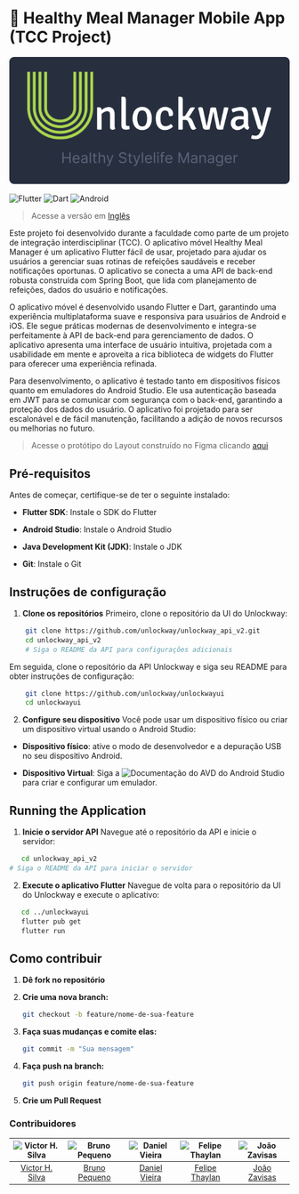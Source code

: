 # 🥘 Healthy Meal Manager Mobile App (TCC Project)

![Unlockway Logo](./.github/assets/unlockway_logo.png)

![Flutter](https://img.shields.io/badge/Flutter-02569B?style=flat&logo=flutter&logoColor=white) ![Dart](https://img.shields.io/badge/Dart-0175C2?style=flat&logo=dart&logoColor=white) ![Android](https://img.shields.io/badge/Android-3DDC84?style=for-the-badge&logo=Android&logoColor=white)

> Acesse a versão em [Inglês](./README.md)

Este projeto foi desenvolvido durante a faculdade como parte de um projeto de integração interdisciplinar (TCC). O aplicativo móvel Healthy Meal Manager é um aplicativo Flutter fácil de usar, projetado para ajudar os usuários a gerenciar suas rotinas de refeições saudáveis ​​e receber notificações oportunas. O aplicativo se conecta a uma API de back-end robusta construída com Spring Boot, que lida com planejamento de refeições, dados do usuário e notificações.

O aplicativo móvel é desenvolvido usando Flutter e Dart, garantindo uma experiência multiplataforma suave e responsiva para usuários de Android e iOS. Ele segue práticas modernas de desenvolvimento e integra-se perfeitamente à API de back-end para gerenciamento de dados. O aplicativo apresenta uma interface de usuário intuitiva, projetada com a usabilidade em mente e aproveita a rica biblioteca de widgets do Flutter para oferecer uma experiência refinada.

Para desenvolvimento, o aplicativo é testado tanto em dispositivos físicos quanto em emuladores do Android Studio. Ele usa autenticação baseada em JWT para se comunicar com segurança com o back-end, garantindo a proteção dos dados do usuário. O aplicativo foi projetado para ser escalonável e de fácil manutenção, facilitando a adição de novos recursos ou melhorias no futuro.

> Acesse o protótipo do Layout construído no Figma clicando [aqui](https://www.figma.com/design/eVCIm7PVUYjDSV6PrifbAG/Fatec---Projeto-Integrador%3A-Unlockway?node-id=0-1&t=JH2hcRXH9DhEu4BF-1)

## Pré-requisitos

Antes de começar, certifique-se de ter o seguinte instalado:

- **Flutter SDK**: Instale o SDK do Flutter

- **Android Studio**: Instale o Android Studio

- **Java Development Kit (JDK)**: Instale o JDK

- **Git**: Instale o Git

## Instruções de configuração

1. **Clone os repositórios**
   Primeiro, clone o repositório da UI do Unlockway:

```sh
    git clone https://github.com/unlockway/unlockway_api_v2.git
    cd unlockway_api_v2
    # Siga o README da API para configurações adicionais
```

Em seguida, clone o repositório da API Unlockway e siga seu README para obter instruções de configuração:

```sh
    git clone https://github.com/unlockway/unlockwayui
    cd unlockwayui
```

2. **Configure seu dispositivo**
   Você pode usar um dispositivo físico ou criar um dispositivo virtual usando o Android Studio:

- **Dispositivo físico**: ative o modo de desenvolvedor e a depuração USB no seu dispositivo Android.

- **Dispositivo Virtual**: Siga a ![Documentação do AVD do Android Studio](https://developer.android.com/studio/run/managing-avds) para criar e configurar um emulador.

## Running the Application

1. **Inicie o servidor API**
   Navegue até o repositório da API e inicie o servidor:

```sh
   cd unlockway_api_v2
# Siga o README da API para iniciar o servidor
```

2. **Execute o aplicativo Flutter**
   Navegue de volta para o repositório da UI do Unlockway e execute o aplicativo:

```sh
   cd ../unlockwayui
   flutter pub get
   flutter run
```

## Como contribuir

1. **Dê fork no repositório**

2. **Crie uma nova branch:**

   ```sh
   git checkout -b feature/nome-de-sua-feature
   ```

3. **Faça suas mudanças e comite elas:**

   ```sh
   git commit -m "Sua mensagem"
   ```

4. **Faça push na branch:**

   ```sh
   git push origin feature/nome-de-sua-feature
   ```

5. **Crie um Pull Request**

### Contribuidores

| ![Victor H. Silva](https://github.com/vickttor.png) | ![Bruno Pequeno](https://github.com/bruno-pequeno.png) | ![Daniel Vieira](https://github.com/DanielVieira2828.png) | ![Felipe Thaylan](https://github.com/ThaylanFe.png) | ![João Zavisas](https://github.com/Zavisas.png) |
| :-------------------------------------------------: | :----------------------------------------------------: | :-------------------------------------------------------: | :-------------------------------------------------: | :---------------------------------------------: |
|   [Victor H. Silva](https://github.com/vickttor)    |   [Bruno Pequeno](https://github.com/bruno-pequenor)   |   [Daniel Vieira](https://github.com/DanielVieira2828)    |   [Felipe Thaylan](https://github.com/ThaylanFe)    |   [João Zavisas](https://github.com/Zavisas)    |
